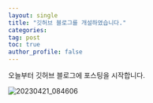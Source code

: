 ```yaml
---
layout: single
title: "깃허브 블로그를 개설하였습니다."
categories: 
tag: post
toc: true
author_profile: false
---
```


오늘부터 깃허브 블로그에 포스팅을 시작합니다.

![20230421_084606]({{site.url}}/images/2023-05-27-test/20230421_084606.jpg)